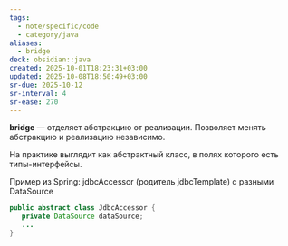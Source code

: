 ```yaml
---
tags:
  - note/specific/code
  - category/java
aliases:
  - bridge
deck: obsidian::java
created: 2025-10-01T18:23:31+03:00
updated: 2025-10-08T18:50:49+03:00
sr-due: 2025-10-12
sr-interval: 4
sr-ease: 270
---
```


**bridge**
—
отделяет абстракцию от реализации. Позволяет менять абстракцию и реализацию независимо.

На практике выглядит как абстрактный класс, в полях которого есть типы-интерфейсы.

Пример из Spring: jdbcAccessor (родитель jdbcTemplate) с разными DataSource
```java
public abstract class JdbcAccessor {
   private DataSource dataSource;
   ...
}
```
